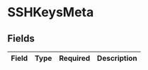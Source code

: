 # SSHKeysMeta


## Fields

| Field       | Type        | Required    | Description |
| ----------- | ----------- | ----------- | ----------- |